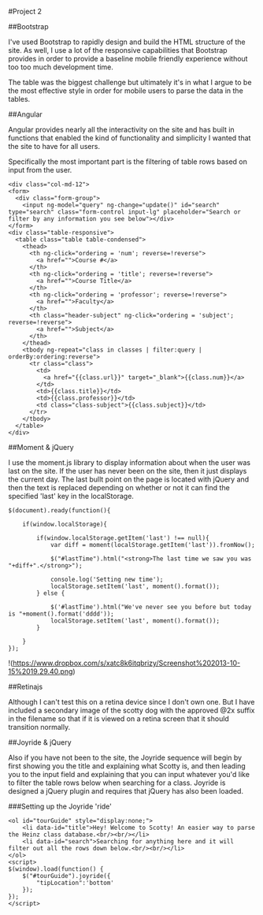 #Project 2


##Bootstrap

I've used Bootstrap to rapidly design and build the HTML structure of the site. As well, I use a lot of the responsive capabilities that Bootstrap provides in order to provide a baseline mobile friendly experience without too too much development time. 

The table was the biggest challenge but ultimately it's in what I argue to be the most effective style in order for mobile users to parse the data in the tables.

##Angular

Angular provides nearly all the interactivity on the site and has built in functions that enabled the kind of functionality and simplicity I wanted that the site to have for all users. 

Specifically the most important part is the filtering of table rows based on input from the user.

	<div class="col-md-12">
	<form>
	  <div class="form-group">
	    <input ng-model="query" ng-change="update()" id="search" type="search" class="form-control input-lg" placeholder="Search or filter by any information you see below"></div>
	</form>
	<div class="table-responsive">
	  <table class="table table-condensed">
	    <thead>
	      <th ng-click="ordering = 'num'; reverse=!reverse">
	        <a href="">Course #</a>
	      </th>
	      <th ng-click="ordering = 'title'; reverse=!reverse">
	        <a href="">Course Title</a>
	      </th>
	      <th ng-click="ordering = 'professor'; reverse=!reverse">
	        <a href="">Faculty</a>
	      </th>
	      <th class="header-subject" ng-click="ordering = 'subject'; reverse=!reverse">
	        <a href="">Subject</a>
	      </th>
	    </thead>
	    <tbody ng-repeat="class in classes | filter:query | orderBy:ordering:reverse">
	      <tr class="class">
	        <td>
	          <a href="{{class.url}}" target="_blank">{{class.num}}</a>
	        </td>
	        <td>{{class.title}}</td>
	        <td>{{class.professor}}</td>
	        <td class="class-subject">{{class.subject}}</td>
	      </tr>
	    </tbody>
	  </table>
	</div>


##Moment & jQuery

I use the moment.js library to display information about when the user was last on the site. If the user has never been on the site, then it just displays the current day. The last bullt point on the page is located with jQuery and then the text is replaced depending on whether or not it can find the specified 'last' key in the localStorage.

	$(document).ready(function(){

		if(window.localStorage){
		
			if(window.localStorage.getItem('last') !== null){
				var diff = moment(localStorage.getItem('last')).fromNow();
				
				$("#lastTime").html("<strong>The last time we saw you was "+diff+".</strong>");

				console.log('Setting new time');
				localStorage.setItem('last', moment().format());
			} else {

				$('#lastTime').html("We've never see you before but today is "+moment().format('dddd'));
				localStorage.setItem('last', moment().format());
			}
		
		}
	});

!(https://www.dropbox.com/s/xatc8k6itqbrizy/Screenshot%202013-10-15%2019.29.40.png)

##Retinajs 

Although I can't test this on a retina device since I don't own one. But I have included a secondary image of the scotty dog with the approved @2x suffix in the filename so that if it is viewed on a retina screen that it should transition normally. 

##Joyride & jQuery

Also if you have not been to the site, the Joyride sequence will begin by first showing you the title and explaining what Scotty is, and then leading you to the input field and explaining that you can input whatever you'd like to filter the table rows below when searching for a class. Joyride is designed a jQuery plugin and requires that jQuery has also been loaded. 

###Setting up the Joyride 'ride'

	<ol id="tourGuide" style="display:none;">
		<li data-id="title">Hey! Welcome to Scotty! An easier way to parse the Heinz class database.<br/><br/></li>
		<li data-id="search">Searching for anything here and it will filter out all the rows down below.<br/><br/></li>
	</ol>
	<script>
	$(window).load(function() {
		$("#tourGuide").joyride({
			"tipLocation":'bottom'
		});
	});
	</script>



